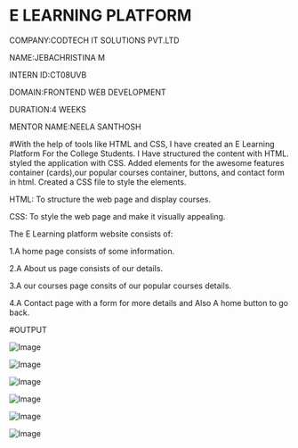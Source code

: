 # E LEARNING PLATFORM

COMPANY:CODTECH IT SOLUTIONS PVT.LTD

NAME:JEBACHRISTINA M

INTERN ID:CT08UVB

DOMAIN:FRONTEND WEB DEVELOPMENT

DURATION:4 WEEKS

MENTOR NAME:NEELA SANTHOSH

#With the help of tools like HTML and CSS, I have created an E Learning Platform For the College Students. I Have structured the content with HTML. styled the application with CSS. Added elements for the awesome features container (cards),our popular courses container, buttons, and contact form in html. Created a CSS file to style the elements.

HTML: To structure the web page and display courses.

CSS: To style the web page and make it visually appealing.

The E Learning platform website consists of:

1.A home page consists of some information.

2.A About us page consists of our  details.

3.A our courses page consits of our popular courses details.

4.A Contact page with  a form for more details and Also A home button to go back.

#OUTPUT

![Image](https://github.com/user-attachments/assets/9cf4d629-175e-4f61-9239-75f17aa016a6)

![Image](https://github.com/user-attachments/assets/1ae8c4e9-23c4-46ef-97f8-4c4ad76e3e72)

![Image](https://github.com/user-attachments/assets/74bbe060-dcc4-4906-bbdf-40ad1395f000)

![Image](https://github.com/user-attachments/assets/71340d4f-c864-4558-ba03-38feb1b04174)

![Image](https://github.com/user-attachments/assets/e95ed407-a06b-4e64-984b-2466c6b472e0)

![Image](https://github.com/user-attachments/assets/0d5249fa-d937-4cab-809d-eccbe4ec1eac)
